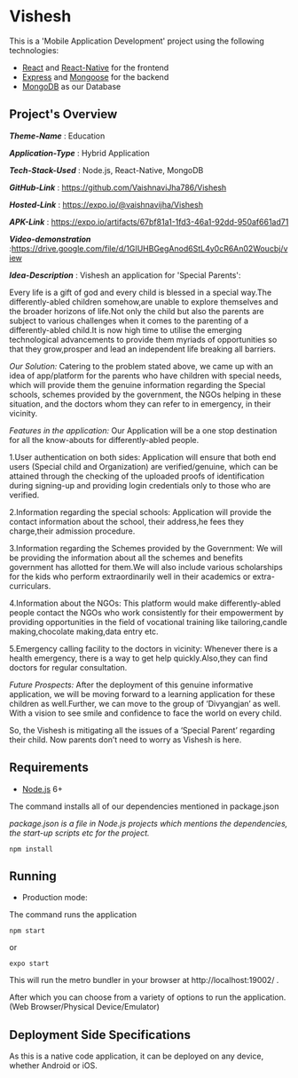 ﻿# Vishesh

This is a 'Mobile Application Development' project using the following technologies:
- [React](https://facebook.github.io/react/) and [React-Native](https://reactnative.dev/) for the frontend
- [Express](http://expressjs.com/) and [Mongoose](http://mongoosejs.com/) for the backend
- [MongoDB](https://www.mongodb.com/cloud/atlas) as our Database


## Project's Overview

_**Theme-Name**_ :   Education

_**Application-Type**_ :   Hybrid Application

_**Tech-Stack-Used**_ :   Node.js, React-Native, MongoDB

_**GitHub-Link**_ :  https://github.com/VaishnaviJha786/Vishesh 

_**Hosted-Link**_ :  https://expo.io/@vaishnavijha/Vishesh

_**APK-Link**_ :    https://expo.io/artifacts/67bf81a1-1fd3-46a1-92dd-950af661ad71

_**Video-demonstration**_ :https://drive.google.com/file/d/1GIUHBGegAnod6StL4y0cR6An02Woucbj/view

_**Idea-Description**_ :   Vishesh an application for 'Special Parents':


Every life is a gift of god and every child is blessed in a special way.The differently-abled children somehow,are  unable to explore themselves and the broader horizons of life.Not only the child but also the parents are subject to various challenges when it comes to the parenting of a differently-abled child.It is now high time to utilise the emerging technological advancements to provide them myriads of opportunities so that they grow,prosper and lead an independent life breaking all barriers. 

_*Our Solution:*_
Catering to the problem stated above, we came up with an idea of app/platform for the parents who have children with special needs, which will provide them the genuine information regarding the Special schools, schemes provided by the government, the NGOs helping in these situation, and the doctors whom they can refer to in emergency, in their vicinity.

_*Features in the application:*_
Our Application will be a one stop destination for all the know-abouts for differently-abled people.

1.User authentication on both sides: Application will ensure that both end users (Special child and Organization) are verified/genuine, which can be attained through the checking of the uploaded proofs of identification during signing-up and providing login credentials only to those who are verified.

2.Information regarding the special schools: Application will provide the contact information about the school, their address,he fees they charge,their admission procedure.

3.Information regarding the Schemes provided by the Government: We will be providing the information about all the schemes and benefits government has allotted for them.We will also include various scholarships for the kids who perform extraordinarily well in their academics or extra-curriculars. 

4.Information about the NGOs: This platform would make differently-abled people contact the NGOs who work consistently for their empowerment by providing opportunities in the field of vocational training like tailoring,candle making,chocolate making,data entry etc.

5.Emergency calling facility to the doctors in vicinity: Whenever there is a health emergency, there is a way to get help quickly.Also,they can find doctors for regular consultation.

*Future Prospects:*
After the deployment of this genuine informative application, we will be moving forward to a learning application for these children as well.Further, we can move to the group of ‘Divyangjan’ as well. With a vision to see smile and confidence to face the world on every child. 


So, the Vishesh is mitigating all the issues of a ‘Special Parent’ regarding their child. Now parents don’t need to worry as Vishesh is here.



## Requirements

- [Node.js](https://nodejs.org/en/) 6+

The command installs all of our dependencies mentioned in package.json 

*package.json is a file in Node.js projects which mentions the dependencies, the start-up scripts etc for the project.*

```shell
npm install
```


## Running

- Production mode:

The command runs the application

```shell
npm start
```
or
```shell
expo start
```



This will run the metro bundler in your browser at http://localhost:19002/ .  

After which you can choose from a variety of options to run the application. (Web Browser/Physical Device/Emulator)



## Deployment Side Specifications

As this is a native code application, it can be deployed on any device, whether Android or iOS.



